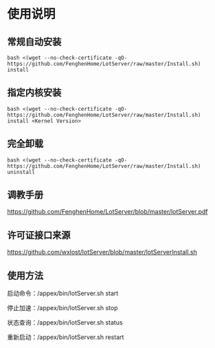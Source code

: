 # 使用说明

## 常规自动安装

```
bash <(wget --no-check-certificate -qO- https://github.com/FenghenHome/LotServer/raw/master/Install.sh) install
```

## 指定内核安装

```
bash <(wget --no-check-certificate -qO- https://github.com/FenghenHome/LotServer/raw/master/Install.sh) install <Kernel Version>
```

## 完全卸载

```
bash <(wget --no-check-certificate -qO- https://github.com/FenghenHome/LotServer/raw/master/Install.sh) uninstall
```

## 调教手册

https://github.com/FenghenHome/LotServer/blob/master/lotServer.pdf

## 许可证接口来源

https://github.com/wxlost/lotServer/blob/master/lotServerInstall.sh

## 使用方法

启动命令：/appex/bin/lotServer.sh start

停止加速：/appex/bin/lotServer.sh stop

状态查询：/appex/bin/lotServer.sh status

重新启动：/appex/bin/lotServer.sh restart
